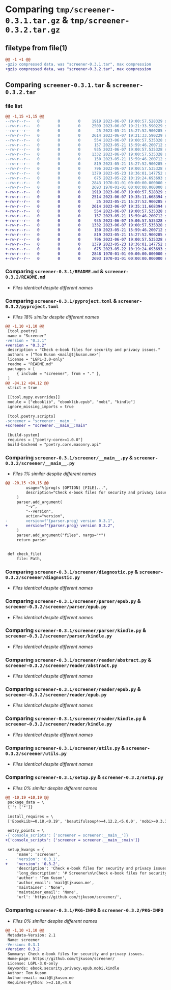 # Comparing `tmp/screener-0.3.1.tar.gz` & `tmp/screener-0.3.2.tar.gz`

## filetype from file(1)

```diff
@@ -1 +1 @@
-gzip compressed data, was "screener-0.3.1.tar", max compression
+gzip compressed data, was "screener-0.3.2.tar", max compression
```

## Comparing `screener-0.3.1.tar` & `screener-0.3.2.tar`

### file list

```diff
@@ -1,15 +1,15 @@
--rw-r--r--   0        0        0     1919 2023-06-07 19:00:57.528329 screener-0.3.1/README.md
--rw-r--r--   0        0        0     2509 2023-06-07 19:21:33.590229 screener-0.3.1/pyproject.toml
--rw-r--r--   0        0        0       25 2023-05-21 15:27:52.900285 screener-0.3.1/screener/__init__.py
--rw-r--r--   0        0        0     2614 2023-06-07 19:21:33.590229 screener-0.3.1/screener/__main__.py
--rw-r--r--   0        0        0      554 2023-06-07 19:00:57.535328 screener-0.3.1/screener/diagnostic.py
--rw-r--r--   0        0        0      157 2023-05-21 15:59:46.200712 screener-0.3.1/screener/parser/__init__.py
--rw-r--r--   0        0        0      935 2023-06-07 19:00:57.535328 screener-0.3.1/screener/parser/epub.py
--rw-r--r--   0        0        0     1332 2023-06-07 19:00:57.535328 screener-0.3.1/screener/parser/kindle.py
--rw-r--r--   0        0        0      150 2023-05-21 15:59:46.200712 screener-0.3.1/screener/reader/__init__.py
--rw-r--r--   0        0        0      819 2023-05-21 15:27:52.900285 screener-0.3.1/screener/reader/abstract.py
--rw-r--r--   0        0        0      796 2023-06-07 19:00:57.535328 screener-0.3.1/screener/reader/epub.py
--rw-r--r--   0        0        0     1379 2023-05-23 18:36:01.147752 screener-0.3.1/screener/reader/kindle.py
--rw-r--r--   0        0        0      675 2023-05-22 10:19:24.693693 screener-0.3.1/screener/utils.py
--rw-r--r--   0        0        0     2843 1970-01-01 00:00:00.000000 screener-0.3.1/setup.py
--rw-r--r--   0        0        0     2693 1970-01-01 00:00:00.000000 screener-0.3.1/PKG-INFO
+-rw-r--r--   0        0        0     1919 2023-06-07 19:00:57.528329 screener-0.3.2/README.md
+-rw-r--r--   0        0        0     2514 2023-06-07 19:35:11.668394 screener-0.3.2/pyproject.toml
+-rw-r--r--   0        0        0       25 2023-05-21 15:27:52.900285 screener-0.3.2/screener/__init__.py
+-rw-r--r--   0        0        0     2614 2023-06-07 19:35:11.668394 screener-0.3.2/screener/__main__.py
+-rw-r--r--   0        0        0      554 2023-06-07 19:00:57.535328 screener-0.3.2/screener/diagnostic.py
+-rw-r--r--   0        0        0      157 2023-05-21 15:59:46.200712 screener-0.3.2/screener/parser/__init__.py
+-rw-r--r--   0        0        0      935 2023-06-07 19:00:57.535328 screener-0.3.2/screener/parser/epub.py
+-rw-r--r--   0        0        0     1332 2023-06-07 19:00:57.535328 screener-0.3.2/screener/parser/kindle.py
+-rw-r--r--   0        0        0      150 2023-05-21 15:59:46.200712 screener-0.3.2/screener/reader/__init__.py
+-rw-r--r--   0        0        0      819 2023-05-21 15:27:52.900285 screener-0.3.2/screener/reader/abstract.py
+-rw-r--r--   0        0        0      796 2023-06-07 19:00:57.535328 screener-0.3.2/screener/reader/epub.py
+-rw-r--r--   0        0        0     1379 2023-05-23 18:36:01.147752 screener-0.3.2/screener/reader/kindle.py
+-rw-r--r--   0        0        0      675 2023-05-22 10:19:24.693693 screener-0.3.2/screener/utils.py
+-rw-r--r--   0        0        0     2848 1970-01-01 00:00:00.000000 screener-0.3.2/setup.py
+-rw-r--r--   0        0        0     2693 1970-01-01 00:00:00.000000 screener-0.3.2/PKG-INFO
```

### Comparing `screener-0.3.1/README.md` & `screener-0.3.2/README.md`

 * *Files identical despite different names*

### Comparing `screener-0.3.1/pyproject.toml` & `screener-0.3.2/pyproject.toml`

 * *Files 18% similar despite different names*

```diff
@@ -1,10 +1,10 @@
 [tool.poetry]
 name = "Screener"
-version = "0.3.1"
+version = "0.3.2"
 description = "Check e-book files for security and privacy issues."
 authors = ["Tom Kuson <mail@tjkuson.me>"]
 license = "LGPL-3.0-only"
 readme = "README.md"
 packages = [
     { include = "screener", from = "." },
 ]
@@ -84,12 +84,12 @@
 strict = true
 
 [[tool.mypy.overrides]]
 module = ["ebooklib", "ebooklib.epub", "mobi", "kindle"]
 ignore_missing_imports = true
 
 [tool.poetry.scripts]
-screener = "screener:__main__"
+screener = "screener.__main__:main"
 
 [build-system]
 requires = ["poetry-core>=1.0.0"]
 build-backend = "poetry.core.masonry.api"
```

### Comparing `screener-0.3.1/screener/__main__.py` & `screener-0.3.2/screener/__main__.py`

 * *Files 1% similar despite different names*

```diff
@@ -20,15 +20,15 @@
         usage="%(prog)s [OPTION] [FILE]...",
         description="Check e-book files for security and privacy issues.",
     )
     parser.add_argument(
         "-v",
         "--version",
         action="version",
-        version=f"{parser.prog} version 0.3.1",
+        version=f"{parser.prog} version 0.3.2",
     )
     parser.add_argument("files", nargs="*")
     return parser
 
 
 def check_file(
     file: Path,
```

### Comparing `screener-0.3.1/screener/diagnostic.py` & `screener-0.3.2/screener/diagnostic.py`

 * *Files identical despite different names*

### Comparing `screener-0.3.1/screener/parser/epub.py` & `screener-0.3.2/screener/parser/epub.py`

 * *Files identical despite different names*

### Comparing `screener-0.3.1/screener/parser/kindle.py` & `screener-0.3.2/screener/parser/kindle.py`

 * *Files identical despite different names*

### Comparing `screener-0.3.1/screener/reader/abstract.py` & `screener-0.3.2/screener/reader/abstract.py`

 * *Files identical despite different names*

### Comparing `screener-0.3.1/screener/reader/epub.py` & `screener-0.3.2/screener/reader/epub.py`

 * *Files identical despite different names*

### Comparing `screener-0.3.1/screener/reader/kindle.py` & `screener-0.3.2/screener/reader/kindle.py`

 * *Files identical despite different names*

### Comparing `screener-0.3.1/screener/utils.py` & `screener-0.3.2/screener/utils.py`

 * *Files identical despite different names*

### Comparing `screener-0.3.1/setup.py` & `screener-0.3.2/setup.py`

 * *Files 0% similar despite different names*

```diff
@@ -10,19 +10,19 @@
 package_data = \
 {'': ['*']}
 
 install_requires = \
 ['EbookLib>=0.18,<0.19', 'beautifulsoup4>=4.12.2,<5.0.0', 'mobi>=0.3.3,<0.4.0']
 
 entry_points = \
-{'console_scripts': ['screener = screener:__main__']}
+{'console_scripts': ['screener = screener.__main__:main']}
 
 setup_kwargs = {
     'name': 'screener',
-    'version': '0.3.1',
+    'version': '0.3.2',
     'description': 'Check e-book files for security and privacy issues.',
     'long_description': '# Screener\n\nCheck e-book files for security and privacy issues.\n\n_Screener is currently in early development. Please consider contributing if you have the time and know-how!_\n\n## Motivation\n\nE-books are great, but the common file formats have security and privacy issues. Most use web browser technologies like HTML, CSS, and JavaScript. Therefore, e-books are vulnerable to security and privacy issues that already exist on the web.\n\nScreener aims to check e-book files for these issues so that you can read with peace of mind!\n\n## Features\n\n- Check e-book files for JavaScript tags.\n- Check e-book files for images with external sources to prevent tracking.\n- Supports `.epub`, `.mobi`, and `.azw3` files.\n\n## Get started\n\nThese instructions will get you a copy of the project up and running on your local machine for development and testing purposes.\n\n### Prerequisites\n\nScreener requires [Python](https://www.python.org/about/gettingstarted/) (version 3.10 or newer).\n\n### Installing\n\nScreen is available on [PyPI](https://pypi.org/project/screener/). To install, run:\n\n```bash\npip install screener\n```\n\n#### Development installation\n\nTo install Screener for development, ensure you have [Poetry](https://python-poetry.org/) clone the repository and run:\n\n```bash\npoetry install\n```\n\n## Contributing\n\nPull requests are welcome. For major changes, please open an issue first to discuss what you would like to change.\n\nAt present, this project is in early development and needs extra security and privacy checks and wider file format support more than anything else.\n\nPlease make sure to update tests as appropriate.\n\n## Versioning\n\nThis project uses [SemVer](http://semver.org/) for versioning.\n\n## Authors\n\nScreener was created by Tom Kuson ([@tjkuson](https://github.com/tjkuson)).\n\n## Licence\n\nScreener is released under the [LGPL version 3](LICENCE).\n',
     'author': 'Tom Kuson',
     'author_email': 'mail@tjkuson.me',
     'maintainer': 'None',
     'maintainer_email': 'None',
     'url': 'https://github.com/tjkuson/screener/',
```

### Comparing `screener-0.3.1/PKG-INFO` & `screener-0.3.2/PKG-INFO`

 * *Files 0% similar despite different names*

```diff
@@ -1,10 +1,10 @@
 Metadata-Version: 2.1
 Name: screener
-Version: 0.3.1
+Version: 0.3.2
 Summary: Check e-book files for security and privacy issues.
 Home-page: https://github.com/tjkuson/screener/
 License: LGPL-3.0-only
 Keywords: ebook,security,privacy,epub,mobi,kindle
 Author: Tom Kuson
 Author-email: mail@tjkuson.me
 Requires-Python: >=3.10,<4.0
```

